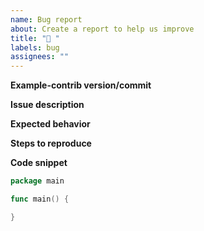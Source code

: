 ```yaml
---
name: Bug report
about: Create a report to help us improve
title: "🐞 "
labels: bug
assignees: ""
---
```


**Example-contrib version/commit**

**Issue description**

**Expected behavior**

**Steps to reproduce**

**Code snippet**

```go
package main

func main() {

}
```